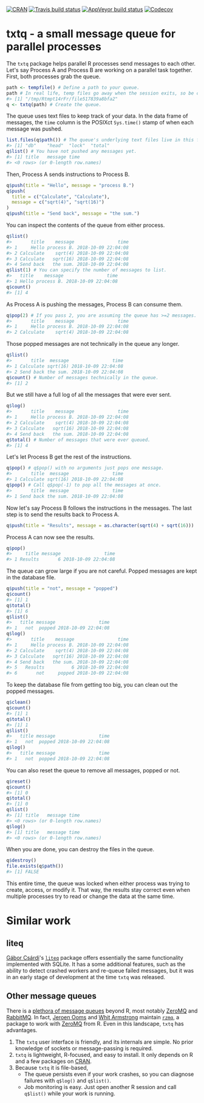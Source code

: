 
<!-- README.md is generated from README.Rmd. Please edit that file -->
[![CRAN](https://www.r-pkg.org/badges/version/txtq)](https://cran.r-project.org/package=txtq) [![Travis build status](https://travis-ci.org/wlandau/txtq.svg?branch=master)](https://travis-ci.org/wlandau/txtq) [![AppVeyor build status](https://ci.appveyor.com/api/projects/status/github/wlandau/txtq?branch=master&svg=true)](https://ci.appveyor.com/project/wlandau/txtq) [![Codecov](https://codecov.io/github/wlandau/txtq/coverage.svg?branch=master)](https://codecov.io/github/wlandau/txtq?branch=master)

txtq - a small message queue for parallel processes
===================================================

The `txtq` package helps parallel R processes send messages to each other. Let's say Process A and Process B are working on a parallel task together. First, both processes grab the queue.

``` r
path <- tempfile() # Define a path to your queue.
path # In real life, temp files go away when the session exits, so be careful.
#> [1] "/tmp/Rtmpt14rFr/file517839a8bfa2"
q <- txtq(path) # Create the queue.
```

The queue uses text files to keep track of your data. In the data frame of messages, the `time` column is the POSIXct `Sys.time()` stamp of when each message was pushed.

``` r
list.files(q$path()) # The queue's underlying text files live in this folder.
#> [1] "db"    "head"  "lock"  "total"
q$list() # You have not pushed any messages yet.
#> [1] title   message time   
#> <0 rows> (or 0-length row.names)
```

Then, Process A sends instructions to Process B.

``` r
q$push(title = "Hello", message = "process B.")
q$push(
  title = c("Calculate", "Calculate"),
  message = c("sqrt(4)", "sqrt(16)")
)
q$push(title = "Send back", message = "the sum.")
```

You can inspect the contents of the queue from either process.

``` r
q$list()
#>       title    message                time
#> 1     Hello process B. 2018-10-09 22:04:08
#> 2 Calculate    sqrt(4) 2018-10-09 22:04:08
#> 3 Calculate   sqrt(16) 2018-10-09 22:04:08
#> 4 Send back   the sum. 2018-10-09 22:04:08
q$list(1) # You can specify the number of messages to list.
#>   title    message                time
#> 1 Hello process B. 2018-10-09 22:04:08
q$count()
#> [1] 4
```

As Process A is pushing the messages, Process B can consume them.

``` r
q$pop(2) # If you pass 2, you are assuming the queue has >=2 messages.
#>       title    message                time
#> 1     Hello process B. 2018-10-09 22:04:08
#> 2 Calculate    sqrt(4) 2018-10-09 22:04:08
```

Those popped messages are not technically in the queue any longer.

``` r
q$list()
#>       title  message                time
#> 1 Calculate sqrt(16) 2018-10-09 22:04:08
#> 2 Send back the sum. 2018-10-09 22:04:08
q$count() # Number of messages technically in the queue.
#> [1] 2
```

But we still have a full log of all the messages that were ever sent.

``` r
q$log()
#>       title    message                time
#> 1     Hello process B. 2018-10-09 22:04:08
#> 2 Calculate    sqrt(4) 2018-10-09 22:04:08
#> 3 Calculate   sqrt(16) 2018-10-09 22:04:08
#> 4 Send back   the sum. 2018-10-09 22:04:08
q$total() # Number of messages that were ever queued.
#> [1] 4
```

Let's let Process B get the rest of the instructions.

``` r
q$pop() # q$pop() with no arguments just pops one message.
#>       title  message                time
#> 1 Calculate sqrt(16) 2018-10-09 22:04:08
q$pop() # Call q$pop(-1) to pop all the messages at once.
#>       title  message                time
#> 1 Send back the sum. 2018-10-09 22:04:08
```

Now let's say Process B follows the instructions in the messages. The last step is to send the results back to Process A.

``` r
q$push(title = "Results", message = as.character(sqrt(4) + sqrt(16)))
```

Process A can now see the results.

``` r
q$pop()
#>     title message                time
#> 1 Results       6 2018-10-09 22:04:08
```

The queue can grow large if you are not careful. Popped messages are kept in the database file.

``` r
q$push(title = "not", message = "popped")
q$count()
#> [1] 1
q$total()
#> [1] 6
q$list()
#>   title message                time
#> 1   not  popped 2018-10-09 22:04:08
q$log()
#>       title    message                time
#> 1     Hello process B. 2018-10-09 22:04:08
#> 2 Calculate    sqrt(4) 2018-10-09 22:04:08
#> 3 Calculate   sqrt(16) 2018-10-09 22:04:08
#> 4 Send back   the sum. 2018-10-09 22:04:08
#> 5   Results          6 2018-10-09 22:04:08
#> 6       not     popped 2018-10-09 22:04:08
```

To keep the database file from getting too big, you can clean out the popped messages.

``` r
q$clean()
q$count()
#> [1] 1
q$total()
#> [1] 1
q$list()
#>   title message                time
#> 1   not  popped 2018-10-09 22:04:08
q$log()
#>   title message                time
#> 1   not  popped 2018-10-09 22:04:08
```

You can also reset the queue to remove all messages, popped or not.

``` r
q$reset()
q$count()
#> [1] 0
q$total()
#> [1] 0
q$list()
#> [1] title   message time   
#> <0 rows> (or 0-length row.names)
q$log()
#> [1] title   message time   
#> <0 rows> (or 0-length row.names)
```

When you are done, you can destroy the files in the queue.

``` r
q$destroy()
file.exists(q$path())
#> [1] FALSE
```

This entire time, the queue was locked when either process was trying to create, access, or modify it. That way, the results stay correct even when multiple processes try to read or change the data at the same time.

Similar work
============

liteq
-----

[Gábor Csárdi](https://github.com/gaborcsardi)'s [`liteq`](https://github.com/r-lib/liteq) package offers essentially the same functionality implemented with SQLite. It has a some additional features, such as the ability to detect crashed workers and re-queue failed messages, but it was in an early stage of development at the time `txtq` was released.

Other message queues
--------------------

There is a [plethora of message queues](http://queues.io/) beyond R, most notably [ZeroMQ](http://zeromq.org) and [RabbitMQ](https://www.rabbitmq.com/). In fact, [Jeroen Ooms](http://github.com/jeroen) and [Whit Armstrong](https://github.com/armstrtw) maintain [`rzmq`](https://github.com/ropensci/rzmq), a package to work with [ZeroMQ](http://zeromq.org) from R. Even in this landscape, `txtq` has advantages.

1.  The `txtq` user interface is friendly, and its internals are simple. No prior knowledge of sockets or message-passing is required.
2.  `txtq` is lightweight, R-focused, and easy to install. It only depends on R and a few packages on [CRAN](https://cran.r-project.org).
3.  Because `txtq` it is file-based,
    -   The queue persists even if your work crashes, so you can diagnose failures with `q$log()` and `q$list()`.
    -   Job monitoring is easy. Just open another R session and call `q$list()` while your work is running.
